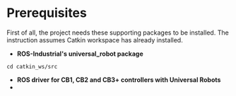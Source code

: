 # Prerequisites
First of all, the project needs these supporting packages to be installed. The instruction assumes Catkin workspace has already installed.
* **ROS-Industrial's universal_robot package**
```terminal
cd catkin_ws/src

```
* **ROS driver for CB1, CB2 and CB3+ controllers with Universal Robots**
* 